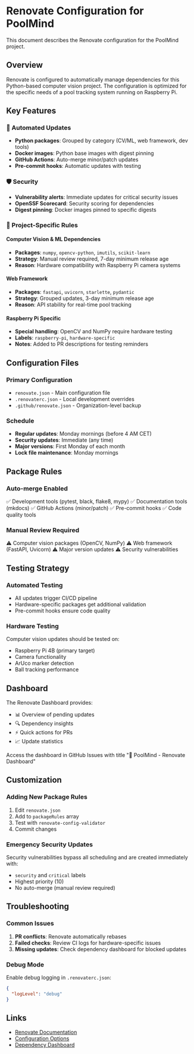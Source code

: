 # Renovate Configuration for PoolMind

This document describes the Renovate configuration for the PoolMind project.

## Overview

Renovate is configured to automatically manage dependencies for this Python-based computer vision project. The configuration is optimized for the specific needs of a pool tracking system running on Raspberry Pi.

## Key Features

### 🔄 Automated Updates
- **Python packages**: Grouped by category (CV/ML, web framework, dev tools)
- **Docker images**: Python base images with digest pinning
- **GitHub Actions**: Auto-merge minor/patch updates
- **Pre-commit hooks**: Automatic updates with testing

### 🛡️ Security
- **Vulnerability alerts**: Immediate updates for critical security issues
- **OpenSSF Scorecard**: Security scoring for dependencies
- **Digest pinning**: Docker images pinned to specific digests

### 🎯 Project-Specific Rules

#### Computer Vision & ML Dependencies
- **Packages**: `numpy`, `opencv-python`, `imutils`, `scikit-learn`
- **Strategy**: Manual review required, 7-day minimum release age
- **Reason**: Hardware compatibility with Raspberry Pi camera systems

#### Web Framework
- **Packages**: `fastapi`, `uvicorn`, `starlette`, `pydantic`
- **Strategy**: Grouped updates, 3-day minimum release age
- **Reason**: API stability for real-time pool tracking

#### Raspberry Pi Specific
- **Special handling**: OpenCV and NumPy require hardware testing
- **Labels**: `raspberry-pi`, `hardware-specific`
- **Notes**: Added to PR descriptions for testing reminders

## Configuration Files

### Primary Configuration
- `renovate.json` - Main configuration file
- `.renovaterc.json` - Local development overrides
- `.github/renovate.json` - Organization-level backup

### Schedule
- **Regular updates**: Monday mornings (before 4 AM CET)
- **Security updates**: Immediate (any time)
- **Major versions**: First Monday of each month
- **Lock file maintenance**: Monday mornings

## Package Rules

### Auto-merge Enabled
✅ Development tools (pytest, black, flake8, mypy)
✅ Documentation tools (mkdocs)
✅ GitHub Actions (minor/patch)
✅ Pre-commit hooks
✅ Code quality tools

### Manual Review Required
⚠️ Computer vision packages (OpenCV, NumPy)
⚠️ Web framework (FastAPI, Uvicorn)
⚠️ Major version updates
⚠️ Security vulnerabilities

## Testing Strategy

### Automated Testing
- All updates trigger CI/CD pipeline
- Hardware-specific packages get additional validation
- Pre-commit hooks ensure code quality

### Hardware Testing
Computer vision updates should be tested on:
- Raspberry Pi 4B (primary target)
- Camera functionality
- ArUco marker detection
- Ball tracking performance

## Dashboard

The Renovate Dashboard provides:
- 📊 Overview of pending updates
- 🔍 Dependency insights
- ⚡ Quick actions for PRs
- 📈 Update statistics

Access the dashboard in GitHub Issues with title "🎱 PoolMind - Renovate Dashboard"

## Customization

### Adding New Package Rules
1. Edit `renovate.json`
2. Add to `packageRules` array
3. Test with `renovate-config-validator`
4. Commit changes

### Emergency Security Updates
Security vulnerabilities bypass all scheduling and are created immediately with:
- `security` and `critical` labels
- Highest priority (10)
- No auto-merge (manual review required)

## Troubleshooting

### Common Issues
1. **PR conflicts**: Renovate automatically rebases
2. **Failed checks**: Review CI logs for hardware-specific issues
3. **Missing updates**: Check dependency dashboard for blocked updates

### Debug Mode
Enable debug logging in `.renovaterc.json`:
```json
{
  "logLevel": "debug"
}
```

## Links
- [Renovate Documentation](https://docs.renovatebot.com/)
- [Configuration Options](https://docs.renovatebot.com/configuration-options/)
- [Dependency Dashboard](https://docs.renovatebot.com/key-concepts/dashboard/)
